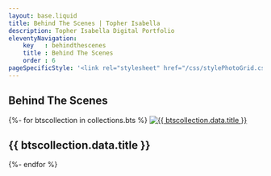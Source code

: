 ```yaml
---
layout: base.liquid
title: Behind The Scenes | Topher Isabella
description: Topher Isabella Digital Portfolio
eleventyNavigation:
    key   : behindthescenes
    title : Behind The Scenes
    order : 6
pageSpecificStyle: '<link rel="stylesheet" href="/css/stylePhotoGrid.css" type="text/css">'
---
```

<section class="projects">
        <h1>Behind The Scenes</h1>
        <photo-grid>
{%- for btscollection in collections.bts %}
          <photo-item>
            <a href="{{ btscollection.url }}"><img class="photo" src="/media/behindthescenes/{{ btscollection.data.title|slug }}/{{ btscollection.data.thumbnail }}" alt="{{ btscollection.data.title }}"></a>
            <h2>{{ btscollection.data.title }}</h2>
          </photo-item>
{%- endfor %}
        </photo-grid>
      </section>